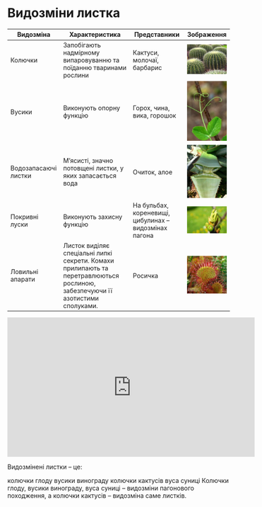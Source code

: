 
# Видозмiни листка

| Видозмiна | Характеристика | Представники | Зображення |
| -- | -- | -- | -- |
| Колючки | Запобiгають надмiрному випаровуванню та поїданню тваринами рослини | Кактуси, молочаї, барбарис | <img src="vid1.jpg" width="150"/> |
| Вусики | Виконують опорну функцiю | Горох, чина, вика, горошок | <img src="vid2.jpg" width="150"/> |
| Водозапасаючi листки | М’ясистi, значно потовщенi листки, у яких запасається вода | Очиток, алое | <img src="vid3.jpg" width="150"/> |
| Покривнi луски | Виконують захисну функцiю | На бульбах, кореневищi, цибулинах – видозмiнах пагона |  <img src="vid4.jpg" width="150"/> |
| Ловильнi апарати | Листок видiляє спецiальнi липкi секрети. Комахи прилипають та перетравлюються рослиною, забезпечуючи її азотистими сполуками. | Росичка | <img src="vid5.jpg" width="150"/> |


<div class="fluidMedia">
<iframe align="center" width="560" height="315" src="https://www.youtube.com/embed/gXHszpQa_6s" frameborder="0" allowfullscreen></iframe>
</div>
<div class="popup">
</div>

<quiz>
<question text="">
    <p>Видозмінені листки – це:</p>
    <answer>колючки глоду</answer>
    <answer>вусики винограду</answer>
    <answer correct>колючки кактусів</answer>
    <answer>вуса суниці</answer>
    <explanation>
    Колючки глоду, вусики винограду, вуса суниці – видозміни пагонового походження, а колючки кактусів – видозміна саме листків.
    </explanation>
</question>
</quiz>

   